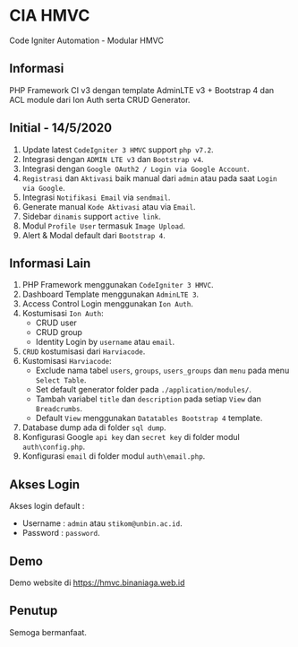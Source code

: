 # CIA HMVC
Code Igniter Automation - Modular HMVC

## Informasi
PHP Framework CI v3 dengan template AdminLTE v3 + Bootstrap 4 dan ACL module dari Ion Auth serta CRUD Generator.

## Initial - 14/5/2020
1. Update latest `CodeIgniter 3 HMVC` support `php v7.2`.
2. Integrasi dengan `ADMIN LTE v3` dan `Bootstrap v4`.
2. Integrasi dengan `Google OAuth2 / Login via Google Account`.
4. `Registrasi` dan `Aktivasi` baik manual dari `admin` atau pada saat `Login via Google`.
5. Integrasi `Notifikasi Email` via `sendmail`.
6. Generate manual `Kode Aktivasi` atau via `Email`.
7. Sidebar `dinamis` support `active link`.
8. Modul `Profile User` termasuk `Image Upload`.
10. Alert & Modal default dari `Bootstrap 4`.

## Informasi Lain
1. PHP Framework menggunakan `CodeIgniter 3 HMVC`.
2. Dashboard Template menggunakan `AdminLTE 3`.
3. Access Control Login menggunakan `Ion Auth`.
4. Kostumisasi `Ion Auth`:
    * CRUD user
    * CRUD group
    * Identity Login by `username` atau `email`.
4. `CRUD` kostumisasi dari `Harviacode`.
5. Kustomisasi `Harviacode`:
    * Exclude nama tabel `users`, `groups`, `users_groups` dan `menu` pada menu `Select Table`.
    * Set default generator folder pada `./application/modules/`.
    * Tambah variabel `title` dan `description` pada setiap `View` dan `Breadcrumbs`.
    * Default `View` menggunakan `Datatables Bootstrap 4` template.
6. Database dump ada di folder `sql dump`.
7. Konfigurasi Google `api key` dan `secret key` di folder modul `auth\config.php`.
8. Konfigurasi `email` di folder modul `auth\email.php`.

## Akses Login
Akses login default :
* Username : `admin` atau `stikom@unbin.ac.id`.
* Password : `password`.

## Demo
Demo website di https://hmvc.binaniaga.web.id

## Penutup
Semoga bermanfaat.